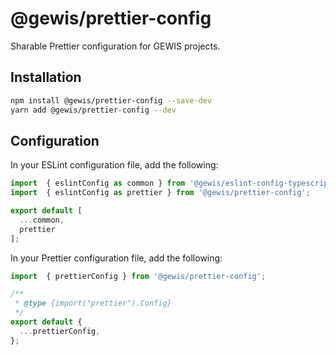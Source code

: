 # @gewis/prettier-config

Sharable Prettier configuration for GEWIS projects.

## Installation

```bash
npm install @gewis/prettier-config --save-dev
yarn add @gewis/prettier-config --dev
```

## Configuration

In your ESLint configuration file, add the following:

```javascript
import  { eslintConfig as common } from '@gewis/eslint-config-typescript';
import  { eslintConfig as prettier } from '@gewis/prettier-config';

export default [
  ...common,
  prettier
];
```

In your Prettier configuration file, add the following:

```javascript
import  { prettierConfig } from '@gewis/prettier-config';

/**
 * @type {import("prettier").Config}
 */
export default {
  ...prettierConfig,
};
```
